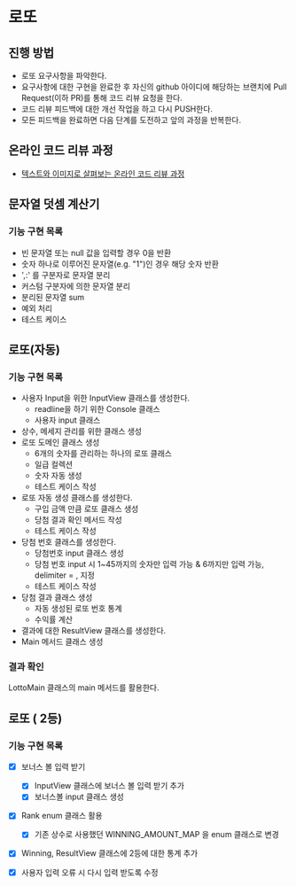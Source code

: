 # 로또
## 진행 방법
* 로또 요구사항을 파악한다.
* 요구사항에 대한 구현을 완료한 후 자신의 github 아이디에 해당하는 브랜치에 Pull Request(이하 PR)를 통해 코드 리뷰 요청을 한다.
* 코드 리뷰 피드백에 대한 개선 작업을 하고 다시 PUSH한다.
* 모든 피드백을 완료하면 다음 단계를 도전하고 앞의 과정을 반복한다.

## 온라인 코드 리뷰 과정
* [텍스트와 이미지로 살펴보는 온라인 코드 리뷰 과정](https://github.com/next-step/nextstep-docs/tree/master/codereview)

## 문자열 덧셈 계산기
### 기능 구현 목록
- 빈 문자열 또는 null 값을 입력할 경우 0을 반환
- 숫자 하나로 이루어진 문자열(e.g. "1")인 경우 해당 숫자 반환  
- ',:' 를 구분자로 문자열 분리
- 커스텀 구분자에 의한 문자열 분리
- 분리된 문자열 sum
- 예외 처리
- 테스트 케이스

## 로또(자동)
### 기능 구현 목록
- 사용자 Input을 위한 InputView 클래스를 생성한다.
  - readline을 하기 위한 Console 클래스
  - 사용자 input 클래스
- 상수, 메세지 관리를 위한 클래스 생성
- 로또 도메인 클래스 생성
  - 6개의 숫자를 관리하는 하나의 로또 클래스
  - 일급 컬렉션
  - 숫자 자동 생성
  - 테스트 케이스 작성
- 로또 자동 생성 클래스를 생성한다.
  - 구입 금액 만큼 로또 클래스 생성
  - 당첨 결과 확인 메서드 작성
  - 테스트 케이스 작성
- 당첨 번호 클래스를 생성한다.
  - 당첨번호 input 클래스 생성
  - 당첨 번호 input 시 1~45까지의 숫자만 입력 가능 & 6까지만 입력 가능, delimiter = , 지정
  - 테스트 케이스 작성
- 당첨 결과 클래스 생성
  - 자동 생성된 로또 번호 통계
  - 수익률 계산
- 결과에 대한 ResultView 클래스를 생성한다.
- Main 메서드 클래스 생성

### 결과 확인
LottoMain 클래스의 main 메서드를 활용한다.


## 로또 ( 2등)
### 기능 구현 목록
- [x] 보너스 볼 입력 받기
  - [x] InputView 클래스에 보너스 볼 입력 받기 추가
  - [x] 보너스볼 input 클래스 생성
- [x] Rank enum 클래스 활용
  - [x] 기존 상수로 사용했던 WINNING_AMOUNT_MAP 을 enum 클래스로 변경
- [x] Winning, ResultView 클래스에 2등에 대한 통계 추가
- [x] 사용자 입력 오류 시 다시 입력 받도록 수정



  


